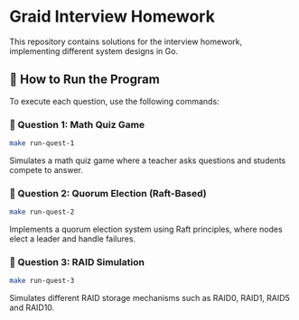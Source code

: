 # Graid Interview Homework

This repository contains solutions for the interview homework, implementing different system designs in Go.

## 🚀 How to Run the Program

To execute each question, use the following commands:

### 📌 Question 1: Math Quiz Game

```sh
make run-quest-1
```

Simulates a math quiz game where a teacher asks questions and students compete to answer.

### 📌 Question 2: Quorum Election (Raft-Based)

```sh
make run-quest-2
```

Implements a quorum election system using Raft principles, where nodes elect a leader and handle failures.

### 📌 Question 3: RAID Simulation

```sh
make run-quest-3
```

Simulates different RAID storage mechanisms such as RAID0, RAID1, RAID5 and RAID10.
